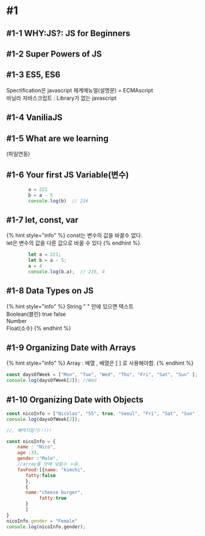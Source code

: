 # \#1

## \#1-1 WHY:JS?: JS for Beginners

## \#1-2 Super Powers of JS

## \#1-3 ES5, ES6

Spectification은 javascript 체계메뉴얼\(설명문\) = ECMAscript  
바닐라 자바스크립트 : Library가 없는 javascript

## \#1-4 VaniliaJS

## \#1-5 What are we learning

\(파일연동\)

## \#1-6 Your first JS Variable\(변수\)

```javascript
        a = 221
        b = a - 5
        console.log(b)  // 216
```

## \#1-7 let, const, var

{% hint style="info" %}
const는 변수의 값을 바꿀수 없다.  
let은 변수의 값을 다른 값으로 바꿀  수 있다
{% endhint %}

```javascript
        let a = 221;
        let b = a - 5;
        a = 4
        console.log(b,a);  // 216, 4
```

## \#1-8 Data Types on JS

{% hint style="info" %}
String " " 안에 있으면 텍스트  
Boolean\(블린\) true false  
Number  
Float\(소수\)
{% endhint %}

## \#1-9 Organizing Date with Arrays

{% hint style="info" %}
Array : 배열 , 배열은 \[ \] 로 사용해야함.
{% endhint %}

```javascript
const daysOfWeek = ["Mon", "Tue", "Wed", "Thu", "Fri", "Sat", "Sun" ];
console.log(daysOfWeek[2]); //Wed
```

## \#1-10 Organizing Date with Objects

```javascript
const nicoInfo = ["Nicolas", "55", true, "Seoul", "Fri", "Sat", "Sun" ]
console.log(daysOfWeek[2]); 

//, 빼먹지말기!!!!!

const nicoInfo = {
	name : "Nico",
	age :33,
	gender :"Male",
	//array를 안에 넣을수 ㅆ음.
	favFood:[{name: "kimchi", 
       fatty:false
       },
       {
       name:"cheese burger",
            fatty:true
       }
       ]
}
nicoInfo.gender = "Female"
console.log(nicoInfo,gender);
```

